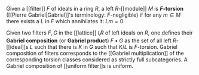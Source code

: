 Given a [[filter]] $F$ of ideals in a ring $R$, a left $R$-[[module]] $M$ is __$F$-torsion__ ([[Pierre Gabriel|Gabriel]]'s terminology: $F$-negligible) if for any $m\in M$ there exists a $L$ in $F$ which annihilates it: $L m=0$. 

Given two filters $F,G$ in the [[lattice]] $I_l R$ of left ideals on $R$, one defines their __Gabriel composition__ (or __Gabriel product__) $F\bullet G$ as the set of all left $R$-[[ideal]]s $L$ such that there is $K$ in $G$ such that $K/L$ is $F$-torsion. Gabriel composition of filters corresponds to the [[Gabriel multiplication]] of the corresponding torsion classes considered as strictly full subcategories. A Gabriel composition of [[uniform filter]]s is uniform.
